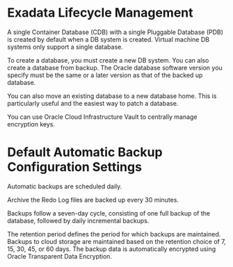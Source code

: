 # Exadata Lifecycle Management

A single Container Database (CDB) with a single Pluggable Database (PDB) is created by default when a DB system is created. Virtual machine DB systems only support a single database. 

To create a database, you must create a new DB system. You can also create a database from backup. The Oracle database software version you specify must be the same or a later version as that of the backed up database.

You can also move an existing database to a new database home. This is particularly useful and the easiest way to patch a database.

You can use Oracle Cloud Infrastructure Vault to centrally manage encryption keys.

# Default Automatic Backup Configuration Settings 

Automatic backups are scheduled daily. 

Archive the Redo Log files are backed up every 30 minutes. 

Backups follow a seven-day cycle, consisting of one full backup of the database, followed by daily incremental backups. 

The retention period defines the period for which backups are maintained. Backups to cloud storage are maintained based on the retention choice of 7, 15, 30, 45, or 60 days. 
The backup data is automatically encrypted using Oracle Transparent Data Encryption. 